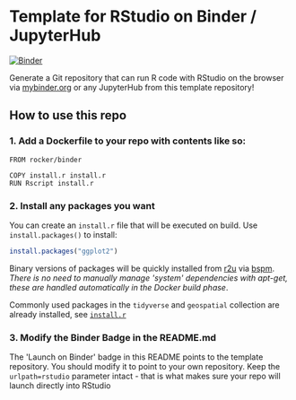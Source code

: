 # Template for RStudio on Binder / JupyterHub

[![Binder](https://mybinder.org/badge_logo.svg)](https://mybinder.org/v2/gh/rocker-org/binder/HEAD?urlpath=rstudio)

Generate a Git repository that can run R code with RStudio on
the browser via [mybinder.org](https://mybinder.org) or any JupyterHub
from this template repository!

## How to use this repo

### 1. Add a Dockerfile to your repo with contents like so:

```
FROM rocker/binder

COPY install.r install.r
RUN Rscript install.r
```

### 2. Install any packages you want

You can create an `install.r` file that will be executed on build.
Use `install.packages()` to install:

```R
install.packages("ggplot2")
```

Binary versions of packages will be quickly installed from [r2u](https://github.com/eddelbuettel/r2u) via [bspm](https://cloud.r-project.org/web/packages/bspm/index.html).  _There is no need to manually manage 'system' dependencies with apt-get, these are handled automatically in the Docker build phase_. 

Commonly used packages in the `tidyverse` and `geospatial` collection are already installed, see [`install.r`](install.r)

### 3. Modify the Binder Badge in the README.md

The 'Launch on Binder' badge in this README points to the template repository.
You should modify it to point to your own repository. Keep the `urlpath=rstudio`
parameter intact - that is what makes sure your repo will launch directly into
RStudio

